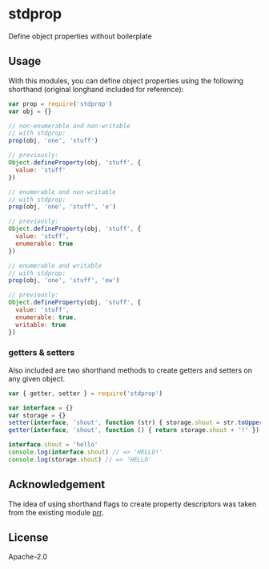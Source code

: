 # stdprop

Define object properties without boilerplate

## Usage

With this modules, you can define object properties using the following shorthand (original longhand included for reference):

```js
var prop = require('stdprop')
var obj = {}

// non-enumerable and non-writable
// with stdprop:
prop(obj, 'one', 'stuff')

// previously:
Object.defineProperty(obj, 'stuff', {
  value: 'stuff'
})

// enumerable and non-writable
// with stdprop:
prop(obj, 'one', 'stuff', 'e')

// previously:
Object.defineProperty(obj, 'stuff', {
  value: 'stuff',
  enumerable: true
})

// enumerable and writable
// with stdprop:
prop(obj, 'one', 'stuff', 'ew')

// previously:
Object.defineProperty(obj, 'stuff', {
  value: 'stuff',
  enumerable: true,
  writable: true
})
```

### getters & setters

Also included are two shorthand methods to create getters and setters on any given object.

```js
var { getter, setter } = require('stdprop')

var interface = {}
var storage = {}
setter(interface, 'shout', function (str) { storage.shout = str.toUpperCase() })
getter(interface, 'shout', function () { return storage.shout + '!' })

interface.shout = 'hello'
console.log(interface.shout) // => 'HELLO!'
console.log(storage.shout) // => 'HELLO'
```

## Acknowledgement

The idea of using shorthand flags to create property descriptors was taken from the existing module [prr](https://npmjs.org/package/prr).

## License

Apache-2.0
